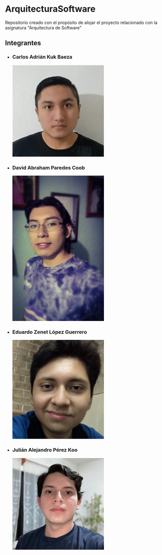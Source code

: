 # ArquitecturaSoftware
Repositorio creado con el propósito de alojar el proyecto relacionado con la asignatura "Arquitectura de Software"

## Integrantes
<p>
  <ul>
    <li>
      <h3>Carlos Adrián Kuk Baeza</h3>
      <img src="https://github.com/Zenet1/ArquitecturaSoftware/blob/main/fotos/carlos_adrian_kuk.jpeg" width="300" alt="carlos_adrian_kuk">
    </li>
    <li>
      <h3>David Abraham Paredes Coob</h3>
      <img src="https://github.com/Zenet1/ArquitecturaSoftware/blob/main/fotos/david_abraham_paredes.jpeg" width="300" alt="david_abraham_paredes">
    </li>
    <li>
      <h3>Eduardo Zenet López Guerrero</h3>
      <img src="https://github.com/Zenet1/ArquitecturaSoftware/blob/main/fotos/eduardo_zenet_lopez.jpeg" width="300" alt="eduardo_zenet_lopez">
    </li>
    <li>
      <h3>Julián Alejandro Pérez Koo</h3>
      <img src="https://github.com/Zenet1/ArquitecturaSoftware/blob/main/fotos/julian_alejandro_perez.jpeg" width="300" alt="julian_alejandro_perez">
    </li>
  </ul>
</p>
